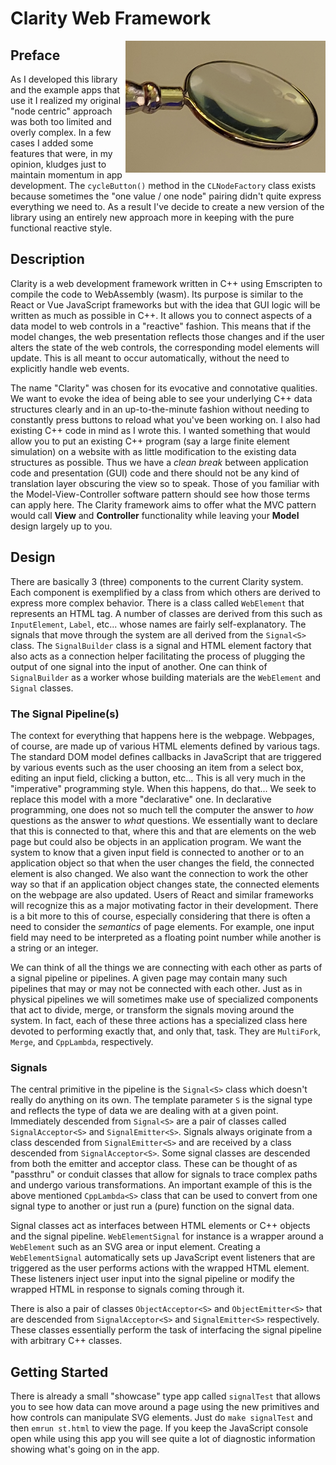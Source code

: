 # Clarity Web Framework #
<img src="Clarity_Logo-magnifier-1280x843.png" alt="alt text" title="Clarity Web Framework" width="320" align="right"/>

## Preface ##

As I developed this library and the example apps that use it I realized my original "node centric" approach was both too limited and overly complex. In a few cases I added some features that were, in my opinion, kludges just to maintain momentum in app development. The `cycleButton()` method in the `CLNodeFactory` class exists because sometimes the "one value / one node" pairing didn't quite express everything we need to. As a result I've decide to create a new version of the library using an entirely new approach more in keeping with the pure functional reactive style.

## Description ##

Clarity is a web development framework written in C++ using Emscripten to compile the code to WebAssembly (wasm). Its purpose is similar to the React or Vue JavaScript frameworks but with the idea that GUI logic will be written as much as possible in C++. It allows you to connect aspects of a data model to web controls in a "reactive" fashion. This means that if the model changes, the web presentation reflects those changes and if the user alters the state of the web controls, the corresponding model elements will update. This is all meant to occur automatically, without the need to explicitly handle web events. 

The name "Clarity" was chosen for its evocative and connotative qualities. We want to evoke the idea of being able to see your underlying C++ data structures clearly and in an up-to-the-minute fashion without needing to constantly press buttons to reload what you've been working on.  I also had existing C++ code in mind as I wrote this. I wanted something that would allow you to put an existing C++ program (say a large finite element simulation) on a website with as little modification to the existing data structures as possible. Thus we have a *clean break* between application code and presentation (GUI) code and there should not be any kind of translation layer obscuring the view so to speak. Those of you familiar with the Model-View-Controller software pattern should see how those terms can apply here. The Clarity framework aims to offer what the MVC pattern would call **View** and **Controller** functionality while leaving your **Model** design largely up to you.

## Design ##

There are basically 3 (three) components to the current Clarity system. Each component is exemplified by a class from which others are derived to express more complex behavior. There is a class called `WebElement` that represents an HTML tag. A number of classes are derived from this such as `InputElement`, `Label`, etc... whose names are fairly self-explanatory. The signals that move through the system are all derived from the `Signal<S>` class. The `SignalBuilder` class is a signal and HTML element factory that also acts as a connection helper facilitating the process of plugging the output of one signal into the input of another. One can think of `SignalBuilder` as a worker whose building materials are the `WebElement` and `Signal` classes.

### The Signal Pipeline(s)

The context for everything that happens here is the webpage. Webpages, of course, are made up of various HTML elements defined by various tags. The standard DOM model defines callbacks in JavaScript that are triggered by various events such as the user choosing an item from a select box, editing an input field, clicking a button, etc... This is all very much in the "imperative" programming style. When this happens, do that... We seek to replace this model with a more "declarative" one. In declarative programming, one does not so much tell the computer the answer to *how* questions as the answer to *what* questions. We essentially want to declare that this is connected to that, where this and that are elements on the web page but could also be objects in an application program. We want the system to know that a given input field is connected to another or to an application object so that when the user changes the field, the connected element is also changed. We also want the connection to work the other way so that if an application object changes state, the connected elements on the webpage are also updated. Users of React and similar frameworks will recognize this as a major motivating factor in their development. There is a bit more to this of course, especially considering that there is often a need to consider the *semantics* of page elements. For example, one input field may need to be interpreted as a floating point number while another is a string or an integer.

We can think of all the things we are connecting with each other as parts of a signal pipeline or pipelines. A given page may contain many such pipelines that may or may not be connected with each other. Just as in physical pipelines we will sometimes make use of specialized components that act to divide, merge, or transform the signals moving around the system. In fact, each of these three actions has a specialized class here devoted to performing exactly that, and only that, task. They are `MultiFork`, `Merge`, and `CppLambda`, respectively.

### Signals ###

The central primitive in the pipeline is the `Signal<S>` class which doesn't really do anything on its own. The template parameter `S` is the signal type and reflects the type of data we are dealing with at a given point. Immediately descended from `Signal<S>` are a pair of classes called `SignalAcceptor<S>` and `SignalEmitter<S>`. Signals always originate from a class descended from `SignalEmitter<S>` and are received by a class descended from `SignalAcceptor<S>`. Some signal classes are descended from both the emitter and acceptor class. These can be thought of as "passthru" or conduit classes that allow for signals to trace complex paths and undergo various transformations. An important example of this is the above mentioned `CppLambda<S>` class that can be used to convert from one signal type to another or just run a (pure) function on the signal data. 

Signal classes act as interfaces between HTML elements or C++ objects and the signal pipeline. `WebElementSignal` for instance is a wrapper around a `WebElement` such as an SVG area or input element. Creating a `WebElementSignal` automatically sets up JavaScript event listeners that are triggered as the user performs actions with the wrapped HTML element. These listeners inject user input into the signal pipeline or modify the wrapped HTML in response to signals coming through it.

There is also a pair of classes `ObjectAcceptor<S>` and `ObjectEmitter<S>` that are descended from `SignalAcceptor<S>` and `SignalEmitter<S>` respectively. These classes essentially perform the task of interfacing the signal pipeline with arbitrary C++ classes.

## Getting Started ##

There is already a small "showcase" type app called `signalTest` that allows you to see how data can move around a page using the new primitives and how controls can manipulate SVG elements. Just do `make signalTest` and then `emrun st.html` to view the page. If you keep the JavaScript console open while using this app you will see quite a lot of diagnostic information showing what's going on in the app.